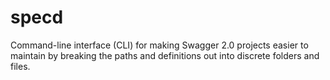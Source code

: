 specd
=====

Command-line interface (CLI) for making Swagger 2.0 projects easier to maintain
by breaking the paths and definitions out into discrete folders and files.
